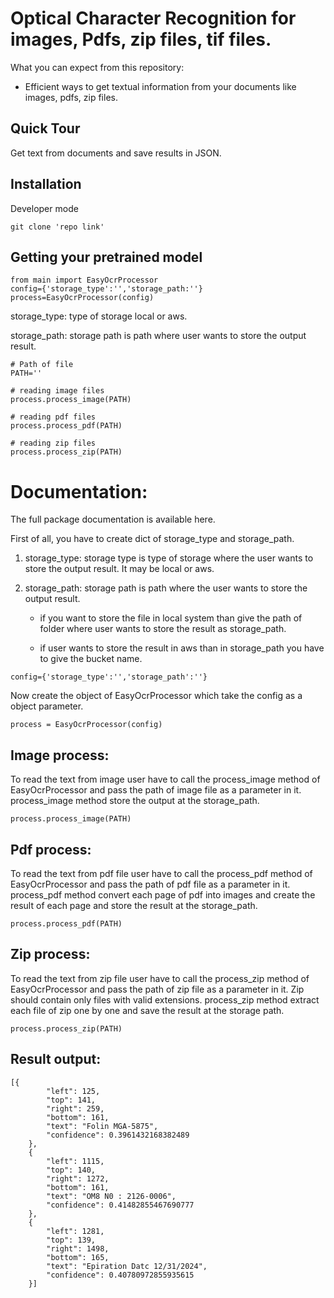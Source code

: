 # Optical Character Recognition for images, Pdfs, zip files, tif files.

What you can expect from this repository:

- Efficient ways to get textual information from your documents like images, pdfs, zip files.

## Quick Tour

Get text from documents and save results in JSON.

## Installation

Developer mode

```
git clone 'repo link'
```

## Getting your pretrained model

```
from main import EasyOcrProcessor
config={'storage_type':'','storage_path:''}
process=EasyOcrProcessor(config)

```

storage_type: type of storage local or aws.

storage_path: storage path is path where user wants to store the output result.

```
# Path of file
PATH=''

# reading image files
process.process_image(PATH)

# reading pdf files
process.process_pdf(PATH)

# reading zip files
process.process_zip(PATH)
```

# Documentation:

The full package documentation is available here.

First of all, you have to create dict of storage_type and storage_path.

1. storage_type: storage type is type of storage where the user wants to store the output result. It may be local or aws.

2. storage_path: storage path is path where the user wants to store the output result.

    - if you want to store the file in local system than give the path of folder where user wants to store the result as storage_path.

    - if user wants to store the result in aws than in storage_path you have to give the bucket name.

```
config={'storage_type':'','storage_path':''}
```

Now create the object of EasyOcrProcessor which take the config as a object parameter.

```
process = EasyOcrProcessor(config)
```

## Image process:

To read the text from image user have to call the process_image method of EasyOcrProcessor and pass the path of image file as a parameter in it.
process_image method store the output at the storage_path.

```
process.process_image(PATH)
```

## Pdf process:

To read the text from pdf file user have to call the process_pdf method of EasyOcrProcessor and pass the path of pdf file as a parameter in it.
process_pdf method convert each page of pdf into images and create the result of each page and store the result at the storage_path.

```
process.process_pdf(PATH)
```

## Zip process:

To read the text from zip file user have to call the process_zip method of EasyOcrProcessor and pass the path of zip file as a parameter in it.
Zip should contain only files with valid extensions. process_zip method extract each file of zip one by one and save the result at the storage path.

```
process.process_zip(PATH)
```

## Result output:

```
[{
        "left": 125,
        "top": 141,
        "right": 259,
        "bottom": 161,
        "text": "Folin MGA-5875",
        "confidence": 0.3961432168382489
    },
    {
        "left": 1115,
        "top": 140,
        "right": 1272,
        "bottom": 161,
        "text": "OM8 N0 : 2126-0006",
        "confidence": 0.41482855467690777
    },
    {
        "left": 1281,
        "top": 139,
        "right": 1498,
        "bottom": 165,
        "text": "Epiration Datc 12/31/2024",
        "confidence": 0.40780972855935615
    }]
```